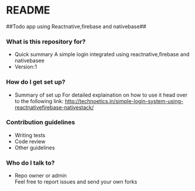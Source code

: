 # README #

##Todo app using Reactnative,firebase and nativebase##
### What is this repository for? ###

* Quick summary
A simple login integrated using reactnative,firebase and nativebasee
* Version:1

### How do I get set up? ###

* Summary of set up
For detailed explaination on how to use it head over to the following link:
http://technoetics.in/simple-login-system-using-reactnativefirebase-nativestack/

### Contribution guidelines ###

* Writing tests
* Code review
* Other guidelines

### Who do I talk to? ###

* Repo owner or admin  
Feel free to report issues and send your own forks
